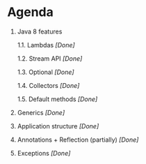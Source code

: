 # Agenda

1. Java 8 features

    1.1. Lambdas *[Done]*

    1.2. Stream API *[Done]*
    
    1.3. Optional *[Done]*
    
    1.4. Collectors *[Done]*
    
    1.5. Default methods *[Done]*
2. Generics *[Done]*
3. Application structure *[Done]*
4. Annotations + Reflection (partially) *[Done]*
5. Exceptions *[Done]*